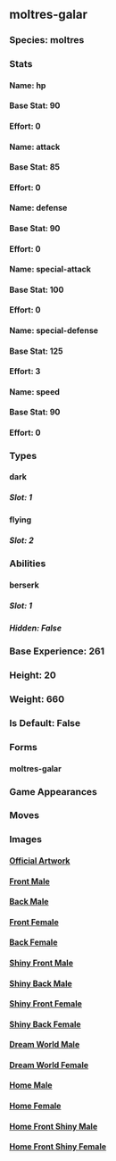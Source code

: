 ## moltres-galar
### Species: moltres
### Stats
#### Name: hp
#### Base Stat: 90
#### Effort: 0
#### Name: attack
#### Base Stat: 85
#### Effort: 0
#### Name: defense
#### Base Stat: 90
#### Effort: 0
#### Name: special-attack
#### Base Stat: 100
#### Effort: 0
#### Name: special-defense
#### Base Stat: 125
#### Effort: 3
#### Name: speed
#### Base Stat: 90
#### Effort: 0
### Types
#### dark
##### Slot: 1
#### flying
##### Slot: 2
### Abilities
#### berserk
##### Slot: 1
##### Hidden: False
### Base Experience: 261
### Height: 20
### Weight: 660
### Is Default: False
### Forms
#### moltres-galar
### Game Appearances
### Moves
### Images
#### [Official Artwork](https://raw.githubusercontent.com/PokeAPI/sprites/master/sprites/pokemon/other/official-artwork/10168.png)
#### [Front Male](https://raw.githubusercontent.com/PokeAPI/sprites/master/sprites/pokemon/10168.png)
#### [Back Male](https://raw.githubusercontent.com/PokeAPI/sprites/master/sprites/pokemon/back/10168.png)
#### [Front Female](None)
#### [Back Female](None)
#### [Shiny Front Male](https://raw.githubusercontent.com/PokeAPI/sprites/master/sprites/pokemon/shiny/10168.png)
#### [Shiny Back Male](https://raw.githubusercontent.com/PokeAPI/sprites/master/sprites/pokemon/back/10168.png)
#### [Shiny Front Female](None)
#### [Shiny Back Female](None)
#### [Dream World Male](None)
#### [Dream World Female](None)
#### [Home Male](https://raw.githubusercontent.com/PokeAPI/sprites/master/sprites/pokemon/other/home/10168.png)
#### [Home Female](None)
#### [Home Front Shiny Male](https://raw.githubusercontent.com/PokeAPI/sprites/master/sprites/pokemon/other/home/shiny/10168.png)
#### [Home Front Shiny Female](None)